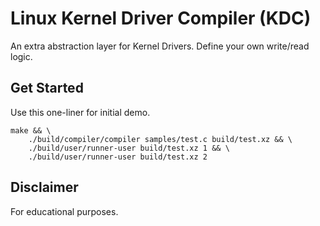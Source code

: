 # Linux Kernel Driver Compiler (KDC)

An extra abstraction layer for Kernel Drivers. Define your own write/read logic.

## Get Started

Use this one-liner for initial demo.

```shell
make && \
    ./build/compiler/compiler samples/test.c build/test.xz && \
    ./build/user/runner-user build/test.xz 1 && \
    ./build/user/runner-user build/test.xz 2
```

## Disclaimer

For educational purposes.
